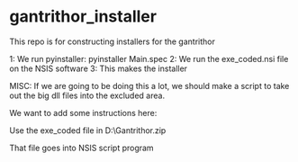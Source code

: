 # gantrithor_installer
This repo is for constructing installers for the gantrithor

1: We run pyinstaller: pyinstaller Main.spec
2: We run the exe_coded.nsi file on the NSIS software
3: This makes the installer

MISC:
If we are going to be doing this a lot, we should make a script to take out the big dll files into the excluded area.


We want to add some instructions here:

Use the exe_coded file in D:\Gantrithor.zip 

That file goes into NSIS script program

